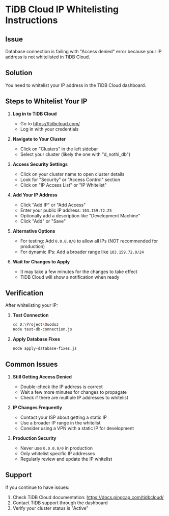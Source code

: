 # TiDB Cloud IP Whitelisting Instructions

## Issue
Database connection is failing with "Access denied" error because your IP address is not whitelisted in TiDB Cloud.

## Solution
You need to whitelist your IP address in the TiDB Cloud dashboard.

## Steps to Whitelist Your IP

1. **Log in to TiDB Cloud**
   - Go to https://tidbcloud.com/
   - Log in with your credentials

2. **Navigate to Your Cluster**
   - Click on "Clusters" in the left sidebar
   - Select your cluster (likely the one with "d_nothi_db")

3. **Access Security Settings**
   - Click on your cluster name to open cluster details
   - Look for "Security" or "Access Control" section
   - Click on "IP Access List" or "IP Whitelist"

4. **Add Your IP Address**
   - Click "Add IP" or "Add Access"
   - Enter your public IP address: `103.159.72.25`
   - Optionally add a description like "Development Machine"
   - Click "Add" or "Save"

5. **Alternative Options**
   - For testing: Add `0.0.0.0/0` to allow all IPs (NOT recommended for production)
   - For dynamic IPs: Add a broader range like `103.159.72.0/24`

6. **Wait for Changes to Apply**
   - It may take a few minutes for the changes to take effect
   - TiDB Cloud will show a notification when ready

## Verification

After whitelisting your IP:

1. **Test Connection**
   ```bash
   cd D:\Project\Quodo3
   node test-db-connection.js
   ```

2. **Apply Database Fixes**
   ```bash
   node apply-database-fixes.js
   ```

## Common Issues

1. **Still Getting Access Denied**
   - Double-check the IP address is correct
   - Wait a few more minutes for changes to propagate
   - Check if there are multiple IP addresses to whitelist

2. **IP Changes Frequently**
   - Contact your ISP about getting a static IP
   - Use a broader IP range in the whitelist
   - Consider using a VPN with a static IP for development

3. **Production Security**
   - Never use `0.0.0.0/0` in production
   - Only whitelist specific IP addresses
   - Regularly review and update the IP whitelist

## Support

If you continue to have issues:
1. Check TiDB Cloud documentation: https://docs.pingcap.com/tidbcloud/
2. Contact TiDB support through the dashboard
3. Verify your cluster status is "Active"